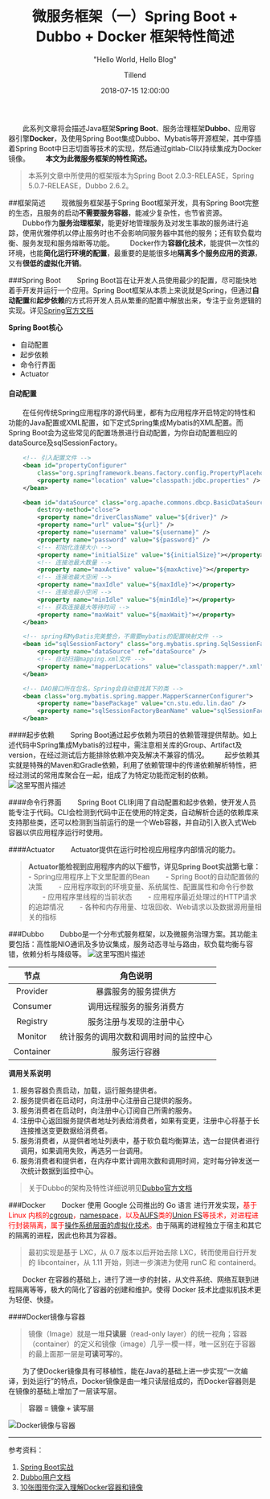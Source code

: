﻿---
layout:     post
title:      "微服务框架（一）Spring Boot + Dubbo + Docker 框架特性简述"
subtitle:   " \"Hello World, Hello Blog\""
date:       2018-07-15 12:00:00
author:     "Tillend"
header-img: "img/post-bg-2015.jpg"
tags:
    - 生活
---

　　此系列文章将会描述Java框架**Spring Boot**、服务治理框架**Dubbo**、应用容器引擎**Docker**，及使用Spring Boot集成Dubbo、Mybatis等开源框架，其中穿插着Spring Boot中日志切面等技术的实现，然后通过gitlab-CI以持续集成为Docker镜像。
　　**本文为此微服务框架的特性简述。**
> 本系列文章中所使用的框架版本为Spring Boot 2.0.3-RELEASE，Spring 5.0.7-RELEASE，Dubbo 2.6.2。

##框架简述
　　现微服务框架基于Spring Boot框架开发，具有Spring Boot完整的生态，且服务的启动**不需要服务容器**，能减少复杂性，也节省资源。
　　Dubbo作为**服务治理框架**，能更好地管理服务及对发生事故的服务进行追踪，使用优雅停机以停止服务时也不会影响同服务器中其他的服务；还有软负载均衡、服务发现和服务熔断等功能。
　　Docker作为**容器化技术**，能提供一次性的环境，也能**简化运行环境的配置**，最重要的是能很多地**隔离多个服务应用的资源**，又有**很低的虚拟化开销**。

###Spring Boot
　　Spring Boot旨在让开发人员使用最少的配置，尽可能快地着手开发并运行一个应用。Spring Boot框架从本质上来说就是Spring，但通过**自动配置**和**起步依赖**的方式将开发人员从繁重的配置中解放出来，专注于业务逻辑的实现。详见[Spring官方文档](https://spring.io/)

**Spring Boot核心**

 - 自动配置
 - 起步依赖
 - 命令行界面
 - Actuator

#### 自动配置
　　在任何传统Spring应用程序的源代码里，都有为应用程序开启特定的特性和功能的Java配置或XML配置，如下定式Spring集成Mybatis的XML配置。而Spring Boot会为这些常见的配置场景进行自动配置，为你自动配置相应的dataSource及sqlSessionFactory。

```xml
	<!-- 引入配置文件 -->
	<bean id="propertyConfigurer"
		class="org.springframework.beans.factory.config.PropertyPlaceholderConfigurer">
		<property name="location" value="classpath:jdbc.properties" />
	</bean>

	<bean id="dataSource" class="org.apache.commons.dbcp.BasicDataSource"
		destroy-method="close">
		<property name="driverClassName" value="${driver}" />
		<property name="url" value="${url}" />
		<property name="username" value="${username}" />
		<property name="password" value="${password}" />
		<!-- 初始化连接大小 -->
		<property name="initialSize" value="${initialSize}"></property>
		<!-- 连接池最大数量 -->
		<property name="maxActive" value="${maxActive}"></property>
		<!-- 连接池最大空闲 -->
		<property name="maxIdle" value="${maxIdle}"></property>
		<!-- 连接池最小空闲 -->
		<property name="minIdle" value="${minIdle}"></property>
		<!-- 获取连接最大等待时间 -->
		<property name="maxWait" value="${maxWait}"></property>
	</bean>

	<!-- spring和MyBatis完美整合，不需要mybatis的配置映射文件 -->
	<bean id="sqlSessionFactory" class="org.mybatis.spring.SqlSessionFactoryBean">
		<property name="dataSource" ref="dataSource" />
		<!-- 自动扫描mapping.xml文件 -->
		<property name="mapperLocations" value="classpath:mapper/*.xml"></property>
	</bean>

	<!-- DAO接口所在包名，Spring会自动查找其下的类 -->
	<bean class="org.mybatis.spring.mapper.MapperScannerConfigurer">
		<property name="basePackage" value="cn.stu.edu.lin.dao" />
		<property name="sqlSessionFactoryBeanName" value="sqlSessionFactory"></property>
	</bean>
```

####起步依赖
　　Spring Boot通过起步依赖为项目的依赖管理提供帮助。如上述代码中Spring集成Mybatis的过程中，需注意相关库的Group、Artifact及version，在经过测试后方能排除依赖冲突及解决不兼容的情况。
　　起步依赖其实就是特殊的Maven和Gradle依赖，利用了依赖管理中的传递依赖解析特性，把经过测试的常用库聚合在一起，组成了为特定功能而定制的依赖。
![这里写图片描述](https://img-blog.csdn.net/20180714234157300?watermark/2/text/aHR0cHM6Ly9ibG9nLmNzZG4ubmV0L3doeV9zdGlsbF9jb25mdXNlZA==/font/5a6L5L2T/fontsize/400/fill/I0JBQkFCMA==/dissolve/70)

####命令行界面
　　Spring Boot CLI利用了自动配置和起步依赖，使开发人员能专注于代码。CLI会检测到代码中正在使用的特定类，自动解析合适的依赖库来支持那些类，还可以检测到当前运行的是一个Web容器，并自动引入嵌入式Web容器以供应用程序运行时使用。

####Actuator
　　Actuator提供在运行时检视应用程序内部情况的能力。

> **Actuator能检视到应用程序内的以下细节，详见Spring Boot实战第七章：**
 　　- Spring应用程序上下文里配置的Bean
	　　- Spring Boot的自动配置做的决策
 　　- 应用程序取到的环境变量、系统属性、配置属性和命令行参数
 　　- 应用程序里线程的当前状态
 　　- 应用程序最近处理过的HTTP请求的追踪情况
　　- 各种和内存用量、垃圾回收、Web请求以及数据源用量相关的指标



###Dubbo
　　Dubbo是一个分布式服务框架，以及微服务治理方案。其功能主要包括：高性能NIO通讯及多协议集成，服务动态寻址与路由，软负载均衡与容错，依赖分析与降级等。 
![这里写图片描述](http://dubbo.apache.org/docs/zh-cn/user/sources/images/dubbo-architecture.jpg)

|节点	|角色说明|
|:---:|:---:|
|Provider	|暴露服务的服务提供方|
|Consumer	|调用远程服务的服务消费方|
|Registry|	服务注册与发现的注册中心|
|Monitor	|统计服务的调用次数和调用时间的监控中心|
|Container|	服务运行容器|

**调用关系说明**

 1. 服务容器负责启动，加载，运行服务提供者。 
 2. 服务提供者在启动时，向注册中心注册自己提供的服务。
 3. 服务消费者在启动时，向注册中心订阅自己所需的服务。
 3. 注册中心返回服务提供者地址列表给消费者，如果有变更，注册中心将基于长连接推送变更数据给消费者。
 4. 服务消费者，从提供者地址列表中，基于软负载均衡算法，选一台提供者进行调用，如果调用失败，再选另一台调用。
 5. 服务消费者和提供者，在内存中累计调用次数和调用时间，定时每分钟发送一次统计数据到监控中心。

> 关于Dubbo的架构及特性详细说明见[Dubbo官方文档](http://dubbo.apache.org/#/docs/user/preface/architecture.md?lang=zh-cn)

###Docker
　　Docker 使用 Google 公司推出的 Go 语言 进行开发实现，<font color="red">基于 Linux 内核的[cgroup](https://zh.wikipedia.org/wiki/Cgroups)，[namespace](https://en.wikipedia.org/wiki/Linux_namespaces)，以及[AUFS](https://en.wikipedia.org/wiki/Aufs)类的[Union FS](https://en.wikipedia.org/wiki/Union_mount)等技术，对进程进行封装隔离，属于[操作系统层面的虚拟化技术](https://en.wikipedia.org/wiki/Operating-system-level_virtualization)。</font>由于隔离的进程独立于宿主和其它的隔离的进程，因此也称其为容器。
> 最初实现是基于 LXC，从 0.7 版本以后开始去除 LXC，转而使用自行开发的 libcontainer，从 1.11 开始，则进一步演进为使用 runC 和 containerd。

　　Docker 在容器的基础上，进行了进一步的封装，从文件系统、网络互联到进程隔离等等，极大的简化了容器的创建和维护。使得 Docker 技术比虚拟机技术更为轻便、快捷。

####Docker镜像与容器
> 镜像（Image）就是一堆**只读层**（read-only layer）的统一视角；容器（container）的定义和镜像（image）几乎一模一样，唯一区别在于容器的最上面那一层是**可读可写**的。

　　为了使Docker镜像具有可移植性，能在Java的基础上进一步实现“一次编译，到处运行”的特点，Docker镜像是由一堆只读层组成的，而Docker容器则是在镜像的基础上增加了一层读写层。
> **容器 = 镜像 + 读写层**

![Docker镜像与容器](http://dockone.io/uploads/article/20151103/d6ad9c257d160164480b25b278f4a2ad.png)


---
参考资料：

 1. [Spring Boot实战](https://book.douban.com/subject/26857423/)
 2. [Dubbo用户文档](http://dubbo.apache.org/#/docs/user/preface/background.md?lang=zh-cn)
 3. [10张图带你深入理解Docker容器和镜像](http://dockone.io/article/783)


